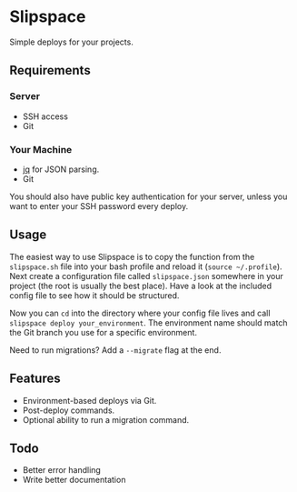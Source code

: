Slipspace
=========

Simple deploys for your projects.

## Requirements

### Server

- SSH access
- Git

### Your Machine

- [jq](http://stedolan.github.io/jq/) for JSON parsing.
- Git

You should also have public key authentication for your server, unless you want to enter your SSH password every deploy.

## Usage

The easiest way to use Slipspace is to copy the function from the `slipspace.sh` file into your bash profile and reload it (`source ~/.profile`). Next create a configuration file called `slipspace.json` somewhere in your project (the root is usually the best place). Have a look at the included config file to see how it should be structured.

Now you can `cd` into the directory where your config file lives and call `slipspace deploy your_environment`. The environment name should match the Git branch you use for a specific environment.

Need to run migrations? Add a `--migrate` flag at the end.

## Features

- Environment-based deploys via Git.
- Post-deploy commands.
- Optional ability to run a migration command.

## Todo

- Better error handling
- Write better documentation
